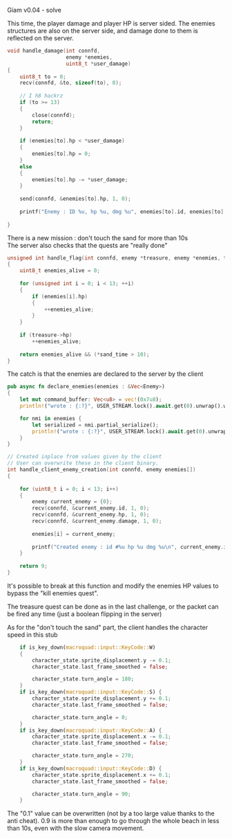 Giam v0.04 - solve 

This time, the player damage and player HP is server sided.
The enemies structures are also on the server side, and damage done to them is reflected on the server.

```c
void handle_damage(int connfd,
                   enemy *enemies,
                   uint8_t *user_damage)
{
    uint8_t to = 0;
    recv(connfd, &to, sizeof(to), 0);
    
    // I h8 hackrz
    if (to >= 13)
    {
        close(connfd);
        return;
    }
    
    if (enemies[to].hp < *user_damage)
    {
        enemies[to].hp = 0;
    }
    else
    {
        enemies[to].hp -= *user_damage;
    }
    
    send(connfd, &enemies[to].hp, 1, 0);
    
    printf("Enemy : ID %u, hp %u, dmg %u", enemies[to].id, enemies[to].hp, enemies[to].damage);
    
}
```
There is a new mission : don't touch the sand for more than 10s  
The server also checks that the quests are "really done"

```c
unsigned int handle_flag(int connfd, enemy *treasure, enemy *enemies, time_t *sand_time)
{
    uint8_t enemies_alive = 0;
    
    for (unsigned int i = 0; i < 13; ++i)
    {
        if (enemies[i].hp)
        {
            ++enemies_alive;
        }
    }
    
    if (treasure->hp)
        ++enemies_alive;
    
    return enemies_alive && (*sand_time > 10);
}
```

The catch is that the enemies are declared to the server by the client

```rust
pub async fn declare_enemies(enemies : &Vec<Enemy>)
{
    let mut command_buffer: Vec<u8> = vec!(0x7u8);
    println!("wrote : {:?}", USER_STREAM.lock().await.get(0).unwrap().write_all(&command_buffer).unwrap());

    for nmi in enemies {
        let serialized = nmi.partial_serialize();
        println!("wrote : {:?}", USER_STREAM.lock().await.get(0).unwrap().write_all(&serialized).unwrap());
    }
}
```

```c
// Created inplace from values given by the client
// User can overwrite these in the client binary.
int handle_client_enemy_creation(int connfd, enemy enemies[])
{
    
    for (uint8_t i = 0; i < 13; i++)
    {
        enemy current_enemy = {0};
        recv(connfd, &current_enemy.id, 1, 0);
        recv(connfd, &current_enemy.hp, 1, 0);
        recv(connfd, &current_enemy.damage, 1, 0);
        
        enemies[i] = current_enemy;
        
        printf("Created enemy : id #%u hp %u dmg %u\n", current_enemy.id, current_enemy.hp, current_enemy.damage);
    }
    
    return 9;
}
```

It's possible to break at this function and modify the enemies HP values to bypass the "kill enemies quest".  

The treasure quest can be done as in the last challenge, or the packet can be fired any time (just a boolean flipping in the server)  

As for the "don't touch the sand" part, the client handles the character speed in this stub

```rust
    if is_key_down(macroquad::input::KeyCode::W) 
    {
        character_state.sprite_displacement.y -= 0.1;
        character_state.last_frame_smoothed = false;

        character_state.turn_angle = 180;
    }
    if is_key_down(macroquad::input::KeyCode::S) {
        character_state.sprite_displacement.y += 0.1;
        character_state.last_frame_smoothed = false;

        character_state.turn_angle = 0;
    }
    if is_key_down(macroquad::input::KeyCode::A) {
        character_state.sprite_displacement.x -= 0.1;
        character_state.last_frame_smoothed = false;

        character_state.turn_angle = 270;
    }
    if is_key_down(macroquad::input::KeyCode::D) {
        character_state.sprite_displacement.x += 0.1;
        character_state.last_frame_smoothed = false;

        character_state.turn_angle = 90;
    }
```

The "0.1" value can be overwritten (not by a too large value thanks to the anti cheat). 0.9 is more than enough to go through the whole beach in less than 10s, even with the slow camera movement.
